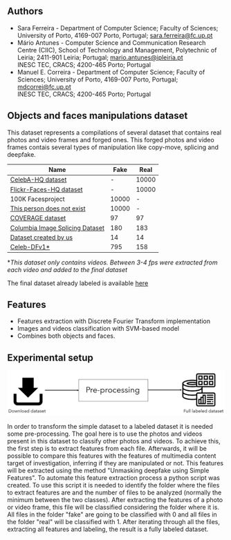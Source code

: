 ## Authors

- Sara Ferreira - Department of Computer Science; Faculty of Sciences; University of Porto, 4169-007 Porto, Portugal; sara.ferreira@fc.up.pt
- Mário Antunes - Computer Science and Communication Research Centre (CIIC), School of Technology and Management, Polytechnic of Leiria; 2411-901 Leiria; Portugal; mario.antunes@ipleiria.pt  <br>
INESC TEC, CRACS; 4200-465 Porto; Portugal
- Manuel E. Correira - Department of Computer Science; Faculty of Sciences; University of Porto, 4169-007 Porto, Portugal;  mdcorrei@fc.up.pt <br>
INESC TEC, CRACS; 4200-465 Porto; Portugal 

## Objects and faces manipulations dataset

This dataset represents a compilations of several dataset that contains real photos and video frames and forged ones. This forged photos and video frames contais several types of manipulation like copy-move, splicing and deepfake.

| Name  |  Fake | Real | 
| ----------- | ----------- | ----------- | 
| <a href="https://arxiv.org/abs/1710.10196" target="_blank">CelebA-HQ dataset</a> |   -     | 10000 | 
| <a href="https://arxiv.org/abs/1812.04948" target="_blank">Flickr-Faces-HQ dataset </a>   | -       | 10000 | jewknjrw |
| 100K Facesproject | 10000 | - | njbhjebhr |
| <a href="https://thispersondoesnotexist.com/" target="_blank">This person does not exist </a> | 10000 | - | wehwu |
| <a href="https://github.com/wenbihan/coverage" target="_blank">COVERAGE dataset </a> | 97| 97| jehbrb|
| <a href="https://www.ee.columbia.edu/ln/dvmm/downloads/AuthSplicedDataSet/AuthSplicedDataSet.htm" target="_blank">Columbia Image Splicing Dataset </a> | 180 | 183 | hegrher |
| <a href="https://uporto-my.sharepoint.com/:f:/g/personal/up201606726_up_pt/ElCayyzNd5tMkvCbIFwjtrsBMiuuHpSR10iV8S5Tj5_vBw?e=9U2SFG" target="_blank">Dataset created by us </a> | 14 | 14 | jerherw |
| <a href="https://arxiv.org/abs/1909.12962" target="_blank">Celeb-DFv1* </a> | 795 | 158 | hebghweb|  

**This dataset only contains videos. Between 3-4 fps were extracted from each video and added to the final dataset*


<!--a href="https://www.autopsy.com/download/" target="_blank">Here</a>, it is possible to find the compilation of all datasets already labeled.-->
The final dataset already labeled is available <a href="https://github.com/saraferreirascf/Deep-fake-detector/tree/main/datasets" target="_blank">here</a>

## Features

- Features extraction with Discrete Fourier Transform implementation
- Images and videos classification with SVM-based model
- Combines both objects and faces.

## Experimental setup

![Pipeline](https://github.com/saraferreirascf/Objects-faces-manipulations-dataset/blob/main/experimental_setup.png)

In order to transform the simple dataset to a labeled dataset it is needed some pre-processing. The goal here is to use the photos and videos present in this dataset to classify other photos and videos. To achieve this, the first step is to extract features from each file. Afterwards, it will be possible to compare this features with the features of multimedia content target of investigation, inferring if they are manipulated or not. This features will be extracted using the method "Unmasking deepfake using Simple Features". To automate this feature extraction process a python script was created. To use this script it is needed to identify the folder where the files to extract features are and the number of files to be analyzed (normally the minimum between the two classes). After extracting the features of a photo or video frame, this file will be classified considering the folder where it is. All files in the folder "fake" are going to be classified with 0 and all files in the folder "real" will be classified with 1. 
After iterating through all the files, extracting all features and labeling, the result is a fully labeled dataset.

